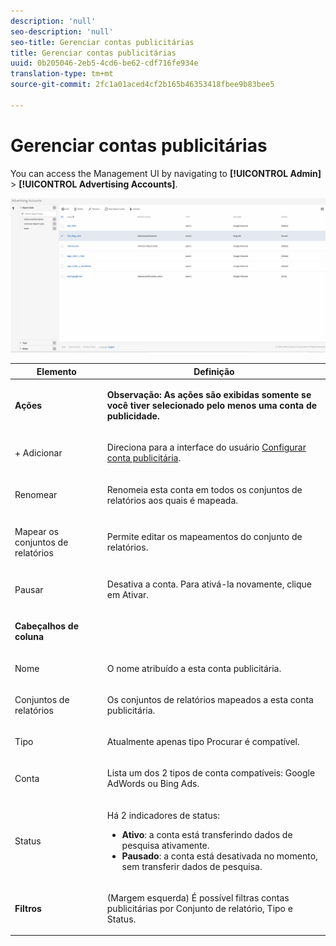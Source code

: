 ```yaml
---
description: 'null'
seo-description: 'null'
seo-title: Gerenciar contas publicitárias
title: Gerenciar contas publicitárias
uuid: 0b205046-2eb5-4cd6-be62-cdf716fe934e
translation-type: tm+mt
source-git-commit: 2fc1a01aced4cf2b165b46353418fbee9b83bee5

---
```



# Gerenciar contas publicitárias

You can access the Management UI by navigating to **[!UICONTROL Admin]** &gt; **[!UICONTROL Advertising Accounts]**.

![](assets/manage_ad_accounts.png)

<table id="table_BE318026CF024E94A885EED86AA7077F"> 
 <thead> 
  <tr> 
   <th colname="col1" class="entry"> Elemento </th> 
   <th colname="col2" class="entry"> Definição </th> 
  </tr>
 </thead>
 <tbody> 
  <tr> 
   <td colname="col1"> <p><b>Ações</b> </p> </td> 
   <td colname="col2"> <p><b>Observação: As ações são exibidas somente se você tiver selecionado pelo menos uma conta de publicidade. </b> </p> </td> 
  </tr> 
  <tr> 
   <td colname="col1"> <p>+ Adicionar </p> </td> 
   <td colname="col2"> <p>Direciona para a interface do usuário <a href="/help/integrate/c-advertising-analytics/c-adanalytics-workflow/aa-create-ad-account.md"  >Configurar conta publicitária</a>. </p> </td> 
  </tr> 
  <tr> 
   <td colname="col1"> <p>Renomear </p> </td> 
   <td colname="col2"> <p>Renomeia esta conta em todos os conjuntos de relatórios aos quais é mapeada. </p> </td> 
  </tr> 
  <tr> 
   <td colname="col1"> <p>Mapear os conjuntos de relatórios </p> </td> 
   <td colname="col2"> <p>Permite editar os mapeamentos do conjunto de relatórios. </p> </td> 
  </tr> 
  <tr> 
   <td colname="col1"> <p>Pausar </p> </td> 
   <td colname="col2"> <p>Desativa a conta. Para ativá-la novamente, clique em <span class="uicontrol">Ativar</span>. </p> </td> 
  </tr> 
  <tr> 
   <td colname="col1"> <p><b>Cabeçalhos de coluna</b> </p> </td> 
   <td colname="col2"> </td> 
  </tr> 
  <tr> 
   <td colname="col1"> <p>Nome </p> </td> 
   <td colname="col2"> <p>O nome atribuído a esta conta publicitária. </p> </td> 
  </tr> 
  <tr> 
   <td colname="col1"> <p>Conjuntos de relatórios </p> </td> 
   <td colname="col2"> <p>Os conjuntos de relatórios mapeados a esta conta publicitária. </p> </td> 
  </tr> 
  <tr> 
   <td colname="col1"> <p>Tipo </p> </td> 
   <td colname="col2"> <p>Atualmente apenas tipo Procurar é compatível. </p> </td> 
  </tr> 
  <tr> 
   <td colname="col1"> <p>Conta </p> </td> 
   <td colname="col2"> <p>Lista um dos 2 tipos de conta compatíveis: Google AdWords ou Bing Ads. </p> </td> 
  </tr> 
  <tr> 
   <td colname="col1"> <p>Status </p> </td> 
   <td colname="col2"> <p>Há 2 indicadores de status: </p> 
    <ul id="ul_376263DEF6EE44B48564D272D3CBFCBC"> 
     <li id="li_75E329B68B4D4E929E227E717C993082"><b>Ativo</b>: a conta está transferindo dados de pesquisa ativamente. </li> 
     <li id="li_5E2DF98B22D34437A2A2C93F996C1EA2"><b>Pausado</b>: a conta está desativada no momento, sem transferir dados de pesquisa. </li> 
    </ul> </td> 
  </tr> 
  <tr> 
   <td colname="col1"> <p><b>Filtros</b> </p> </td> 
   <td colname="col2"> <p>(Margem esquerda) É possível filtras contas publicitárias por Conjunto de relatório, Tipo e Status. </p> </td> 
  </tr> 
 </tbody> 
</table>

